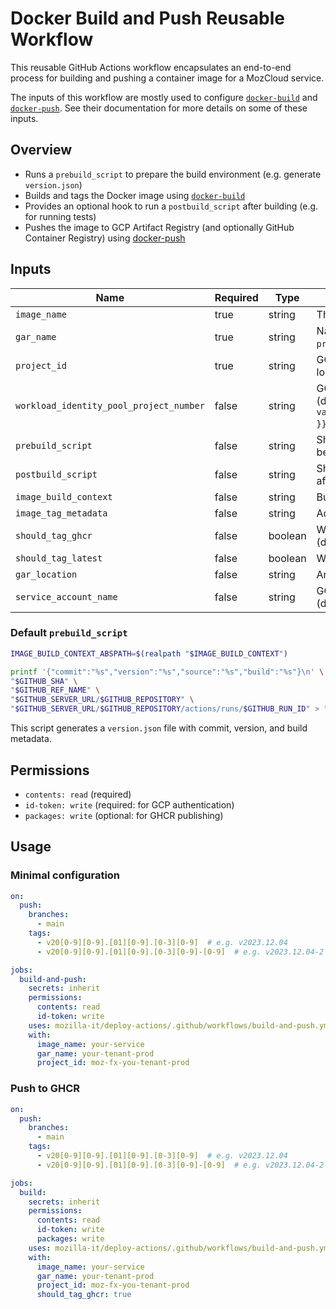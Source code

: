 # Docker Build and Push Reusable Workflow

This reusable GitHub Actions workflow encapsulates an end-to-end process for building and pushing a
container image for a MozCloud service.

The inputs of this workflow are mostly used to configure [`docker-build`](../docker-build/README.md) 
and [`docker-push`](../docker-push/README.md). See their documentation for more details on some of 
these inputs.

## Overview

- Runs a `prebuild_script` to prepare the build environment (e.g. generate `version.json`)
- Builds and tags the Docker image using [`docker-build`](../docker-build/README.md)
- Provides an optional hook to run a `postbuild_script` after building (e.g. for running tests)
- Pushes the image to GCP Artifact Registry (and optionally GitHub Container Registry) using [docker-push](../docker-push/README.md)


## Inputs

| Name                                    | Required | Type    | Description                                                                                                     |
| --------------------------------------- | -------- | ------- | --------------------------------------------------------------------------------------------------------------- |
| `image_name`                            | true     | string  | The name of the Docker image to build.                                                                          |
| `gar_name`                              | true     | string  | Name of the GAR repository. (typically `<tenant>-prod`)                                                         |
| `project_id`                            | true     | string  | GCP project ID where the Artifact Registry is located. (typically `moz-fx-<tenant>-prod`)                       |
| `workload_identity_pool_project_number` | false    | string  | GCP workload identity pool project number. (default: `${{ vars.GCPV2_WORKLOAD_IDENTITY_POOL_PROJECT_NUMBER }}`) |
| `prebuild_script`                       | false    | string  | Shell script (either inline or path to script) to run before building the image. (default: *see below)*         |
| `postbuild_script`                      | false    | string  | Shell script (either inline or path to script) to run after building the image.                                 |
| `image_build_context`                   | false    | string  | Build context path. (default: `"./"`)                                                                           |
| `image_tag_metadata`                    | false    | string  | Additional metadata for image tagging.                                                                          |
| `should_tag_ghcr`                       | false    | boolean | Whether to also tag and push the image to GHCR. (default: `false`)                                              |
| `should_tag_latest`                     | false    | boolean | Whether to tag the image as `latest`. (default: `false`)                                                        |
| `gar_location`                          | false    | string  | Artifact Registry location. (default: `"us"`)                                                                   |
| `service_account_name`                  | false    | string  | GCP service account for pushing to registry. (default: `"artifact-writer"`)                                     |

### Default `prebuild_script`

```bash
IMAGE_BUILD_CONTEXT_ABSPATH=$(realpath "$IMAGE_BUILD_CONTEXT")

printf '{"commit":"%s","version":"%s","source":"%s","build":"%s"}\n' \
"$GITHUB_SHA" \
"$GITHUB_REF_NAME" \
"$GITHUB_SERVER_URL/$GITHUB_REPOSITORY" \
"$GITHUB_SERVER_URL/$GITHUB_REPOSITORY/actions/runs/$GITHUB_RUN_ID" > "$IMAGE_BUILD_CONTEXT_ABSPATH/version.json"
```

This script generates a `version.json` file with commit, version, and build metadata.

## Permissions

- `contents: read` (required)
- `id-token: write` (required: for GCP authentication)
- `packages: write` (optional: for GHCR publishing)

## Usage

### Minimal configuration
```yaml
on:
  push:
    branches:
      - main
    tags:
      - v20[0-9][0-9].[01][0-9].[0-3][0-9]  # e.g. v2023.12.04
      - v20[0-9][0-9].[01][0-9].[0-3][0-9]-[0-9]  # e.g. v2023.12.04-2

jobs:
  build-and-push:
    secrets: inherit
    permissions:
      contents: read
      id-token: write
    uses: mozilla-it/deploy-actions/.github/workflows/build-and-push.yml@main
    with:
      image_name: your-service
      gar_name: your-tenant-prod
      project_id: moz-fx-you-tenant-prod
```

### Push to GHCR
```yaml
on:
  push:
    branches:
      - main
    tags:
      - v20[0-9][0-9].[01][0-9].[0-3][0-9]  # e.g. v2023.12.04
      - v20[0-9][0-9].[01][0-9].[0-3][0-9]-[0-9]  # e.g. v2023.12.04-2

jobs:
  build:
    secrets: inherit
    permissions:
      contents: read
      id-token: write
      packages: write
    uses: mozilla-it/deploy-actions/.github/workflows/build-and-push.yml@main
    with:
      image_name: your-service
      gar_name: your-tenant-prod
      project_id: moz-fx-you-tenant-prod
      should_tag_ghcr: true
```
